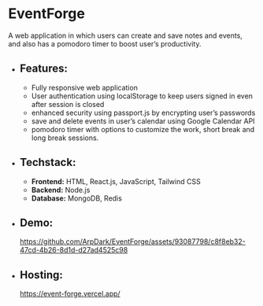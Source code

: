 # EventForge

A web application in which users can create and save notes and events, and also has a pomodoro timer to boost
user’s productivity.

- ## Features: 
    - Fully responsive web application
    - User authentication using localStorage to keep users signed in even after session is closed
    - enhanced security using passport.js by encrypting user’s passwords
    -  save and delete events in user’s calendar using Google Calendar API
    -   pomodoro timer with options to customize the work, short break and long break sessions.

- ## Techstack:
  -  **Frontend:** HTML, React.js, JavaScript, Tailwind CSS
  -  **Backend:** Node.js
  -  **Database:** MongoDB, Redis

- ## Demo:

    https://github.com/ArpDark/EventForge/assets/93087798/c8f8eb32-47cd-4b26-8d1d-d27ad4525c98

- ## Hosting:
    https://event-forge.vercel.app/

